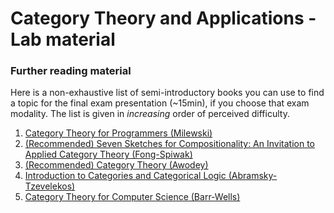 # Category Theory and Applications - Lab material

### Further reading material

Here is a non-exhaustive list of semi-introductory books you can use to find a topic for the final exam presentation (~15min), if you choose that exam modality.
The list is given in *increasing* order of perceived difficulty.

1. [Category Theory for Programmers (Milewski)](https://github.com/hmemcpy/milewski-ctfp-pdf)
2. [(Recommended) Seven Sketches for Compositionality: An Invitation to Applied Category Theory (Fong-Spiwak)](https://arxiv.org/pdf/1803.05316)
3. [(Recommended) Category Theory (Awodey)](https://github.com/geelon/type-theory/blob/master/awodey-category-theory.pdf)
4. [Introduction to Categories and Categorical Logic (Abramsky-Tzevelekos)](https://arxiv.org/pdf/1102.1313)
5. [Category Theory for Computer Science (Barr-Wells)](https://github.com/geelon/type-theory/blob/master/category-theory-for-computer-scientists.pdf)

